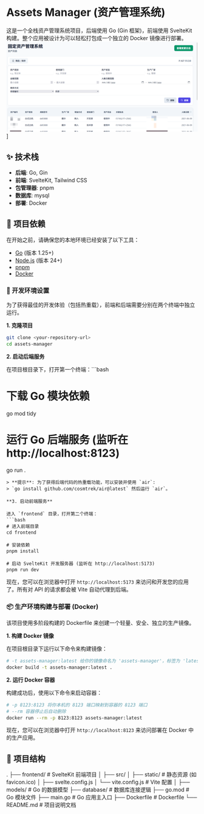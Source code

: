 # Assets Manager (资产管理系统)

这是一个全栈资产管理系统项目，后端使用 Go (Gin 框架)，前端使用 SvelteKit 构建。整个应用被设计为可以轻松打包成一个独立的 Docker 镜像进行部署。
![img](cover.png)]

## ✨ 技术栈

*   **后端**: Go, Gin
*   **前端**: SvelteKit, Tailwind CSS
*   **包管理器**: pnpm
*   **数据库**: mysql
*   **部署**: Docker

## 🚀 项目依赖

在开始之前，请确保您的本地环境已经安装了以下工具：

*   [Go](https://go.dev/doc/install) (版本 1.25+)
*   [Node.js](https://nodejs.org/) (版本 24+)
*   [pnpm](https://pnpm.io/installation)
*   [Docker](https://www.docker.com/get-started/)

### 🔧 开发环境设置

为了获得最佳的开发体验（包括热重载），前端和后端需要分别在两个终端中独立运行。

**1. 克隆项目**
```bash
git clone <your-repository-url>
cd assets-manager
```

**2. 启动后端服务**

在项目根目录下，打开第一个终端：```bash
# 下载 Go 模块依赖
go mod tidy

# 运行 Go 后端服务 (监听在 http://localhost:8123)
go run .
```
> **提示**: 为了获得后端代码的热重载功能，可以安装并使用 `air`:
> `go install github.com/cosmtrek/air@latest` 然后运行 `air`。

**3. 启动前端服务**

进入 `frontend` 目录，打开第二个终端：
```bash
# 进入前端目录
cd frontend

# 安装依赖
pnpm install

# 启动 SvelteKit 开发服务器 (监听在 http://localhost:5173)
pnpm run dev
```

现在，您可以在浏览器中打开 `http://localhost:5173` 来访问和开发您的应用了。所有对 API 的请求都会被 Vite 自动代理到后端。

### 📦 生产环境构建与部署 (Docker)

该项目使用多阶段构建的 Dockerfile 来创建一个轻量、安全、独立的生产镜像。

**1. 构建 Docker 镜像**

在项目根目录下运行以下命令来构建镜像：
```bash
# -t assets-manager:latest 给你的镜像命名为 'assets-manager'，标签为 'latest'
docker build -t assets-manager:latest .
```

**2. 运行 Docker 容器**

构建成功后，使用以下命令来启动容器：
```bash
# -p 8123:8123 将你本机的 8123 端口映射到容器的 8123 端口
# --rm 容器停止后自动删除
docker run --rm -p 8123:8123 assets-manager:latest
```

现在，您可以在浏览器中打开 `http://localhost:8123` 来访问部署在 Docker 中的生产应用。

## 📁 项目结构


.
├── frontend/         # SvelteKit 前端项目
│   ├── src/
│   ├── static/       # 静态资源 (如 favicon.ico)
│   ├── svelte.config.js
│   └── vite.config.js  # Vite 配置
│
├── models/           # Go 的数据模型 
├── database/         # 数据库连接逻辑
├── go.mod            # Go 模块文件
├── main.go           # Go 应用主入口 
├── Dockerfile        # Dockerfile
└── README.md         # 项目说明文档
